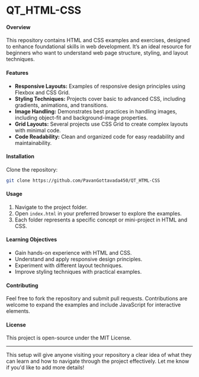 # QT_HTML-CSS

#### Overview
This repository contains HTML and CSS examples and exercises, designed to enhance foundational skills in web development. It’s an ideal resource for beginners who want to understand web page structure, styling, and layout techniques.

#### Features
- **Responsive Layouts:** Examples of responsive design principles using Flexbox and CSS Grid.
- **Styling Techniques:** Projects cover basic to advanced CSS, including gradients, animations, and transitions.
- **Image Handling:** Demonstrates best practices in handling images, including object-fit and background-image properties.
- **Grid Layouts:** Several projects use CSS Grid to create complex layouts with minimal code.
- **Code Readability:** Clean and organized code for easy readability and maintainability.

#### Installation
Clone the repository:
```bash
git clone https://github.com/PavanGottavada450/QT_HTML-CSS
```

#### Usage
1. Navigate to the project folder.
2. Open `index.html` in your preferred browser to explore the examples.
3. Each folder represents a specific concept or mini-project in HTML and CSS.

#### Learning Objectives
- Gain hands-on experience with HTML and CSS.
- Understand and apply responsive design principles.
- Experiment with different layout techniques.
- Improve styling techniques with practical examples.

#### Contributing
Feel free to fork the repository and submit pull requests. Contributions are welcome to expand the examples and include JavaScript for interactive elements.

#### License
This project is open-source under the MIT License.

--- 

This setup will give anyone visiting your repository a clear idea of what they can learn and how to navigate through the project effectively. Let me know if you'd like to add more details!
